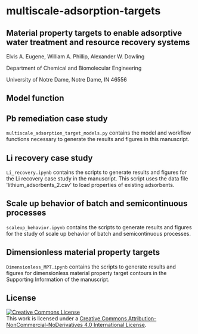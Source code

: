 # multiscale-adsorption-targets

## Material property targets to enable adsorptive water treatment and resource recovery systems

Elvis A. Eugene, William A. Phillip, Alexander W. Dowling

Department of Chemical and Biomolecular Engineering

University of Notre Dame, Notre Dame, IN 46556

## Model function


## Pb remediation case study
```multiscale_adsorption_target_models.py``` contains the model and workflow functions necessary to generate the results and figures in this manuscript.

## Li recovery case study
```Li_recovery.ipynb``` contains the scripts to generate results and figures for the Li recovery case study in the manuscript. This script uses the data file 'lithium_adsorbents_2.csv' to load properties of existing adsorbents.

## Scale up behavior of batch and semicontinuous processes
```scaleup_behavior.ipynb``` contains the scripts to generate results and figures for the study of scale up behavior of batch and semicontinuous processes.

## Dimensionless material property targets
```Dimensionless_MPT.ipynb``` contains the scripts to generate results and figures for dimensionless material property target contours in the Supporting Information of the manuscript.

## License

<a rel="license" href="http://creativecommons.org/licenses/by-nc-nd/4.0/"><img alt="Creative Commons License" style="border-width:0" src="https://i.creativecommons.org/l/by-nc-nd/4.0/88x31.png" /></a><br />This work is licensed under a <a rel="license" href="http://creativecommons.org/licenses/by-nc-nd/4.0/">Creative Commons Attribution-NonCommercial-NoDerivatives 4.0 International License</a>.
